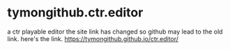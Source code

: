 # tymongithub.ctr.editor
a ctr playable editor
the site link has changed so github may lead to the old link.
here's the link. https://tymongithub.github.io/ctr.editor/
